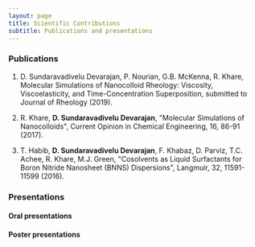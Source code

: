 ```yaml
---
layout: page
title: Scientific Contributions
subtitle: Publications and presentations
---
```


### Publications    
1. D. Sundaravadivelu Devarajan, P. Nourian, G.B. McKenna, R. Khare, Molecular Simulations of Nanocolloid Rheology: Viscosity, Viscoelasticity, and Time-Concentration Superposition, submitted to Journal of Rheology (2019).  

2. R. Khare, **D. Sundaravadivelu Devarajan**, "Molecular Simulations of Nanocolloids", Current Opinion in Chemical Engineering, 16, 86-91 (2017).  

3. T. Habib, **D. Sundaravadivelu Devarajan**, F. Khabaz, D. Parviz, T.C. Achee, R. Khare, M.J. Green, "Cosolvents as Liquid Surfactants for Boron Nitride Nanosheet (BNNS) Dispersions", Langmuir, 32, 11591-11599 (2016).  

### Presentations

#### Oral presentations

#### Poster presentations

